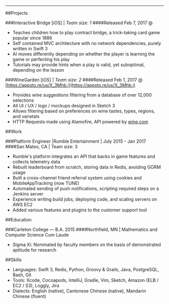 ---

##Projects

###Interactive Bridge [iOS] | _Team size: 1_
####Released Feb 7, 2017 @ 

- Teaches children how to play contract bridge, a trick-taking card game popular since 1886
- Self contained MVC architecture with no network dependencies, purely written in Swift 3
- AI moves differently depending on whether the player is learning the game or perfecting his play
- Tutorials may provide hints when a play is valid, yet suboptimal, depending on the lesson

###WineGarden [iOS] | _Team size: 2_
####Released Feb 1, 2017 @ [https://appsto.re/us/X_3Mhb.i](https://appsto.re/us/X_3Mhb.i)

- Provides wine suggestions filtering from a database of over 12,000 selections
- All UI / UX / logo / mockups designed in Sketch 3
- Allows filtering based on preferences on wine tastes, types, regions, and varietals
- HTTP Requests made using Alamofire, API powered by [wine.com](http://wine.com)

##Work

###Platform Engineer |Rumble Entertainment | July 2015 - Jan 2017
####San Mateo, CA | Team size: 3

- Rumble's platform integrates an API that backs in game features and collects telemetry data
- Rebuilt leaderboard from scratch, storing data in Redis, avoiding GORM usage
- Built a cross-channel friend referral system using cookies and MobileAppTracking (now TUNE)
- Automated sending of push notifications, scripting required steps on a Jenkins server
- Experience writing build jobs, deploying code, and scaling servers on AWS EC2
- Added various features and plugins to the customer support tool

##Education

###Carleton College — B.A. 2015
####Northfield, MN | Mathematics and Computer Science Cum Laude

- Sigma Xi: Nominated by faculty members on the basis of demonstrated aptitude for research

##Skills

- Languages: Swift 3, Redis, Python, Groovy & Grails, Java, PostgreSQL, Bash, Git
- Tools: Xcode, Cocoapods, IntelliJ, Gradle, Vim, Sketch, Amazon (ELB / EC2 / S3), Loggly, Jira
- Dialects: English (native), Cantonese Chinese (native), Mandarin Chinese (fluent)

